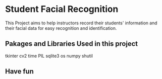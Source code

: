# Student Facial Recognition
This Project aims to help instructors record their students' information and their facial data for easy recognition and identification.
## Pakages and Libraries Used in this project
tkinter
cv2
time
PIL
sqlite3
os
numpy
shutil
## Have fun